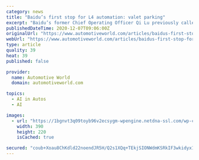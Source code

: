 ```yaml
---
category: news
title: "Baidu’s first stop for L4 automation: valet parking"
excerpt: "Baidu’s former Chief Operating Officer Qi Lu previously called the platform the “Android of the autonomous driving industry, but more open and powerful.” Earlier this year, Baidu Apollo announced the successful development of “the world’s first production-ready” autonomous driving computer,"
publishedDateTime: 2020-12-07T09:06:00Z
originalUrl: "https://www.automotiveworld.com/articles/baidus-first-stop-for-l4-automation-valet-parking/"
webUrl: "https://www.automotiveworld.com/articles/baidus-first-stop-for-l4-automation-valet-parking/"
type: article
quality: 39
heat: 39
published: false

provider:
  name: Automotive World
  domain: automotiveworld.com

topics:
  - AI in Autos
  - AI

images:
  - url: "https://1bgnvt3q09toyb96v2ecsygm-wpengine.netdna-ssl.com/wp-content/themes/jannah/assets/images/tie-empty.png"
    width: 390
    height: 220
    isCached: true

secured: "coub+Xoau8ChKdld22noendJR5H/Q2s1XQq+TEkjSIONWdmKSRkIF3wkidyx1zAhLLrBE7Z3ETzAATYn4EMJcVYaTHXz1aZ6PnnGKzErQjbbZtBpX7iRImbw5pnvUzh4oOjs3B60TRSkz4oemSTTxMhi69aVacJuwlAaIsYGl6abm2YQowd9IevlcfNzksStCmb9B4Xf8PYFsWS+4zmVWsh4TxhwHSp9OFjf6XckLq7lY8Zu/npc41vJZ+E7+mjqD55BRNZJ+sLhg4aVBV0l1sSgyKmms62fghBW1BqLQfYSiUMw4h18yie9f+dfSnYu4rtaAgpGQoA5+iBEaNFVbsWwHbu7mNbAslentDyFjbI=;RtBrZDgd5EjhQJYfUCtwLQ=="
---
```


